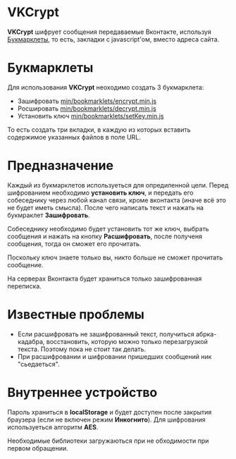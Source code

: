 VKCrypt
========

**VKCrypt** шифрует сообщения передаваемые Вконтакте, используя [Букмарклеты](//ru.wikipedia.org/wiki/%D0%91%D1%83%D0%BA%D0%BC%D0%B0%D1%80%D0%BA%D0%BB%D0%B5%D1%82 "Букмарклет"),
то есть, закладки с javascript'ом, вместо адреса сайта.

Букмарклеты
========
Для использования **VKCrypt** неоходимо создать 3 букмарклета:
- Зашифровать [min/bookmarklets/encrypt.min.js](//raw.github.com/coderaiser/vkcrypt/master/min/bookmarlkets/encrypt.min.js)
- Росшировать [min/bookmarklets/decrypt.min.js](//github.com/coderaiser/vkcrypt/raw/master/min/bookmarlkets/decrypt.min.js)
- Установить ключ [min/bookmarklets/setKey.min.js](//github.com/coderaiser/vkcrypt/raw/master/min/bookmarlkets/setKey.min.js)

То есть создать три вкладки, в каждую из которых вставить содержимое указанных файлов в поле URL.

Предназначение
========
Каждый из букмарклетов используеться для опредиленной цели. Перед шифрованием необходимо **установить ключ**, и передать
его собеседнику через любой канал связи, кроме вконтакта (иначе всё это не будет иметь смысла).
После чего написать текст и нажать на букмраклет **Зашифровать**.

Собеседнику необходимо будет установить тот же ключ, выбрать сообщения и
нажать на кнопку **Расшифровать**, после полученя сообщения,
тогда он сможет его прочитать.

Поскольку ключ знаете только вы, никто больше не сможет прочитать сообщение.

На серверах Вконтакта будет храниться только зашифрованная переписка.

Известные проблемы
========
- Если расшифровать не зашифрованный текст, получиться абрка-кадабра, восстановить,
которую можно только перезагрузкой текста. Поэтому пока не стоит так делать.
- При расшифровании и шифровании пришедших сообщений ник "сьедаеться".

Внутреннее устройство
========
Пароль храниться в **localStorage** и будет доступен после закрытия браузера
(если не включен режим **Инкогнито**). Для шифрования используеться алгоритм **AES**.

Необходимые библиотеки загружаються при не обходимости при первом обращении.